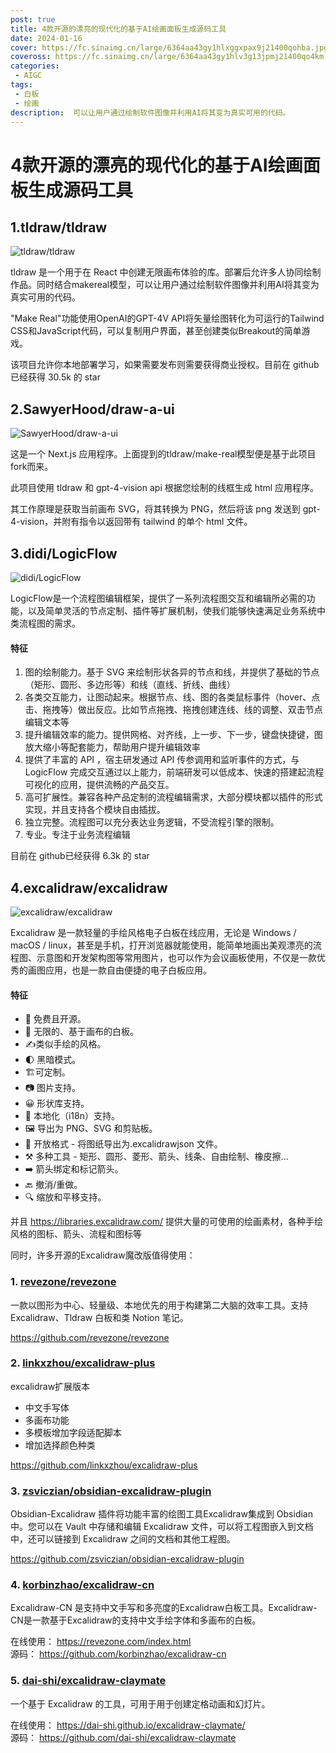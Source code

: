 ```yaml
---
post: true
title: 4款开源的漂亮的现代化的基于AI绘画面板生成源码工具
date: 2024-01-16
cover: https://fc.sinaimg.cn/large/6364aa43gy1hlxggxpax9j21400qohba.jpg
coveross: https://fc.sinaimg.cn/large/6364aa43gy1hlv3g13jpmj21400qo4km.jpg
categories:
 - AIGC
tags:
 - 白板
 - 绘画
description:  可以让用户通过绘制软件图像并利用AI将其变为真实可用的代码。
---
```

# 4款开源的漂亮的现代化的基于AI绘画面板生成源码工具

## 1.tldraw/tldraw
![tldraw/tldraw](https://fc.sinaimg.cn/large/6364aa43gy1hlv3giyk96j21400mik2b.jpg)

tldraw 是一个用于在 React 中创建无限画布体验的库。部署后允许多人协同绘制作品。同时结合makereal模型，可以让用户通过绘制软件图像并利用AI将其变为真实可用的代码。

"Make Real"功能使用OpenAI的GPT-4V API将矢量绘图转化为可运行的Tailwind CSS和JavaScript代码，可以复制用户界面，甚至创建类似Breakout的简单游戏。

该项目允许你本地部署学习，如果需要发布则需要获得商业授权。目前在 github已经获得 30.5k 的 star

<ArticleLink via="post" :work="{
    title: 'tldraw/tldraw',
    view: 'https://www.tldraw.com/',
    github: 'tldraw/tldraw',
    coveross: '',
    beecode: '',
    viewtit: '访问网站',
    wxwords: '',
    }" />

<ArticleLink via="post" :work="{
    title: 'tldraw/make-real',
    view: 'https://makereal.tldraw.com/',
    github: 'tldraw/make-real',
    coveross: '',
    beecode: '',
    viewtit: '访问网站',
    wxwords: '',
    }" />


## 2.SawyerHood/draw-a-ui
![SawyerHood/draw-a-ui](https://fc.sinaimg.cn/large/6364aa43gy1hlv3gw3lhng20go09e1kx.jpg)

这是一个 Next.js 应用程序。上面提到的tldraw/make-real模型便是基于此项目 fork而来。

此项目使用 tldraw 和 gpt-4-vision api 根据您绘制的线框生成 html 应用程序。

其工作原理是获取当前画布 SVG，将其转换为 PNG，然后将该 png 发送到 gpt-4-vision，并附有指令以返回带有 tailwind 的单个 html 文件。

<ArticleLink via="post" :work="{
    title: 'SawyerHood/draw-a-ui',
    view: 'https://www.draw-a-ui.com/',
    github: 'SawyerHood/draw-a-ui',
    coveross: '',
    beecode: '',
    viewtit: '访问网站',
    wxwords: '',
    }" />

## 3.didi/LogicFlow
![didi/LogicFlow](https://fc.sinaimg.cn/large/6364aa43gy1hlv3hdqj2vg21i20ugkjl.jpg)

LogicFlow是一个流程图编辑框架，提供了一系列流程图交互和编辑所必需的功能，以及简单灵活的节点定制、插件等扩展机制，使我们能够快速满足业务系统中类流程图的需求。

#### 特征
1. 图的绘制能力。基于 SVG 来绘制形状各异的节点和线，并提供了基础的节点（矩形、圆形、多边形等）和线（直线、折线、曲线）
2. 各类交互能力，让图动起来。根据节点、线、图的各类鼠标事件（hover、点击、拖拽等）做出反应。比如节点拖拽、拖拽创建连线、线的调整、双击节点编辑文本等
3. 提升编辑效率的能力。提供网格、对齐线，上一步、下一步，键盘快捷键，图放大缩小等配套能力，帮助用户提升编辑效率
4. 提供了丰富的 API ，宿主研发通过 API 传参调用和监听事件的方式，与 LogicFlow 完成交互通过以上能力，前端研发可以低成本、快速的搭建起流程可视化的应用，提供流畅的产品交互。
5. 高可扩展性。兼容各种产品定制的流程编辑需求，大部分模块都以插件的形式实现，并且支持各个模块自由插拔。
6. 独立完整。流程图可以充分表达业务逻辑，不受流程引擎的限制。
7. 专业。专注于业务流程编辑

目前在 github已经获得 6.3k 的 star

<ArticleLink via="post" :work="{
    title: 'didi/LogicFlow',
    view: 'https://site.logic-flow.cn/examples/#/gallery',
    github: 'didi/LogicFlow',
    coveross: '',
    beecode: '',
    viewtit: '访问网站',
    wxwords: '',
    }" />


## 4.excalidraw/excalidraw
![excalidraw/excalidraw](https://fc.sinaimg.cn/large/6364aa43gy1hlv3g13jpmj21400qo4km.jpg)

Excalidraw 是一款轻量的手绘风格电子白板在线应用，无论是 Windows / macOS / linux，甚至是手机，打开浏览器就能使用，能简单地画出美观漂亮的流程图、示意图和开发架构图等常用图片，也可以作为会议画板使用，不仅是一款优秀的画图应用，也是一款自由便捷的电子白板应用。

#### 特征
- 💯 免费且开源。
- 🎨 无限的、基于画布的白板。
- ✍️类似手绘的风格。
- 🌓 黑暗模式。
- 🏗️可定制。
- 📷 图片支持。
- 😀 形状库支持。
- 👅 本地化（i18n）支持。
- 🖼️ 导出为 PNG、SVG 和剪贴板。
- 💾 开放格式 - 将图纸导出为.excalidrawjson 文件。
- ⚒️ 多种工具 - 矩形、圆形、菱形、箭头、线条、自由绘制、橡皮擦...
- ➡️ 箭头绑定和标记箭头。
- 🔙 撤消/重做。
- 🔍 缩放和平移支持。

并且 https://libraries.excalidraw.com/ 提供大量的可使用的绘画素材，各种手绘风格的图标、箭头、流程和图标等

<ArticleLink via="post" :work="{
    title: 'excalidraw/excalidraw',
    view: 'https://excalidraw.com/',
    github: 'excalidraw/excalidraw',
    coveross: '',
    beecode: '',
    viewtit: '访问网站',
    wxwords: '',
    }" />

同时，许多开源的Excalidraw魔改版值得使用：

### 1. [revezone/revezone](https://github.com/revezone/revezone)

一款以图形为中心、轻量级、本地优先的用于构建第二大脑的效率工具。支持 Excalidraw、Tldraw 白板和类 Notion 笔记。

https://github.com/revezone/revezone

### 2. [linkxzhou/excalidraw-plus](https://github.com/linkxzhou/excalidraw-plus)

excalidraw扩展版本

 - 中文手写体
 - 多画布功能
 - 多模板增加字段适配脚本
 - 增加选择颜色种类

https://github.com/linkxzhou/excalidraw-plus

### 3. [zsviczian/obsidian-excalidraw-plugin](https://github.com/zsviczian/obsidian-excalidraw-plugin)

Obsidian-Excalidraw 插件将功能丰富的绘图工具Excalidraw集成到 Obsidian 中。您可以在 Vault 中存储和编辑 Excalidraw 文件，可以将工程图嵌入到文档中，还可以链接到 Excalidraw 之间的文档和其他工程图。

https://github.com/zsviczian/obsidian-excalidraw-plugin

### 4. [korbinzhao/excalidraw-cn](https://github.com/korbinzhao/excalidraw-cn)

Excalidraw-CN 是支持中文手写和多亮度的Excalidraw白板工具。Excalidraw-CN是一款基于Excalidraw的支持中文手绘字体和多画布的白板。

在线使用： https://revezone.com/index.html  
源码： https://github.com/korbinzhao/excalidraw-cn

### 5. [dai-shi/excalidraw-claymate](https://github.com/dai-shi/excalidraw-claymate)

一个基于 Excalidraw 的工具，可用于用于创建定格动画和幻灯片。

在线使用： https://dai-shi.github.io/excalidraw-claymate/  
源码： https://github.com/dai-shi/excalidraw-claymate



